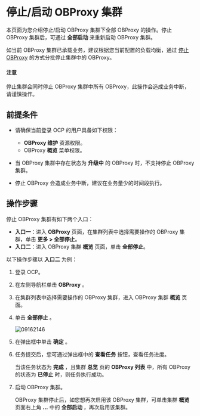 # 停止/启动 OBProxy 集群

本页面为您介绍停止/启动 OBProxy 集群下全部 OBProxy 的操作。停止 OBProxy 集群后，可通过 **全部启动** 来重新启动 OBProxy 集群。

如当前 OBProxy 集群已承载业务，建议根据您当前配置的负载均衡，通过 [停止 OBProxy](../400.manage-a-obproxy-server/400.restart-an-obproxy.md) 的方式分批停止集群中的 OBProxy。

<main id="notice" type='notice'>
<h4>注意</h4>
<p>停止集群会同时停止 OBProxy 集群中所有 OBProxy，此操作会造成业务中断，请谨慎操作。</p>
</main>

## 前提条件

* 请确保当前登录 OCP 的用户具备如下权限：

  * **OBProxy 维护** 资源权限。
  * OBProxy **概览** 菜单权限。

* 当 OBProxy 集群中存在状态为 **升级中** 的 OBProxy 时，不支持停止 OBProxy 集群。

* 停止 OBProxy 会造成业务中断，建议在业务量少的时间段执行。

## 操作步骤

停止 OBProxy 集群有如下两个入口：

* **入口一**：进入 **OBProxy** 页面，在集群列表中选择需要操作的 OBProxy 集群，单击 **更多 > 全部停止**。
* **入口二**：进入 OBProxy 集群 **概览** 页面，单击 **全部停止**。

以下操作步骤以 **入口二** 为例：

1. 登录 OCP。

2. 在左侧导航栏单击 **OBProxy** 。

3. 在集群列表中选择需要操作的 OBProxy 集群，进入 OBProxy 集群 **概览** 页面。

4. 单击 **全部停止** 。

   ![09162146](https://obbusiness-private.oss-cn-shanghai.aliyuncs.com/doc/img/ocp/422/%E5%85%A8%E9%83%A8%E5%81%9C%E6%AD%A2.png)

5. 在弹出框中单击 **确定** 。

6. 任务提交后，您可通过弹出框中的 **查看任务** 按钮，查看任务进度。

   当该任务状态为 **完成** ，且集群 **总览** 页的 **OBProxy 列表** 中，所有 OBProxy 的状态为 **已停止** 时，则任务执行成功。

7. 启动 OBProxy 集群。

    OBProxy 集群停止后，如您想再次启用该 OBProxy 集群，可单击集群 **概览** 页面右上角 **...** 中的 **全部启动** ，再次启用该集群。
